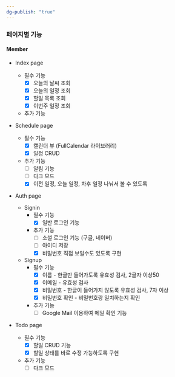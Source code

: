 ```yaml
---
dg-publish: "true"
---
```


### 페이지별 기능

#### Member

- Index page
	- 필수 기능
		- [x] 오늘의 날씨 조회
		- [x] 오늘의 일정 조회
		- [x] 할일 목록 조회
		- [x] 이번주 일정 조회
	- 추가 기능

- Schedule page
	- 필수 기능
		- [x] 캘린더 뷰 (FullCalendar 라이브러리)
		- [x] 일정 CRUD 
		
	- 추가 기능
		- [ ] 알림 기능
		- [ ] 다크 모드
		- [x] 이전 일정, 오늘 일정, 차후 일정 나눠서 볼 수 있도록

- Auth page
	- Signin
		- 필수 기능
			- [x] 일반 로그인 기능
		- 추가 기능
			- [ ] 소셜 로그인 기능 (구글, 네이버)
			- [ ] 아이디 저장
			- [x]  비밀번호 직접 보일수도 있도록 구현

	- Signup
		- 필수 기능
			- [x]  이름 - 한글만 들어가도록 유효성 검사, 2글자 이상50
			- [x]  이메일 - 유효성 검사
			- [x]  비밀번호 - 한글이 들어가지 않도록 유효성 검사, 7자 이상
			- [x]  비밀번호 확인 - 비밀번호랑 일치하는지 확인
		- 추가 기능
			- [ ] Google Mail 이용하여 메일 확인 기능 

- Todo page
	- 필수 기능
		- [x]  할일 CRUD 기능
		- [x]  할일 상태를 바로 수정 가능하도록 구현
	- 추가 기능
		- [ ] 다크 모드 
